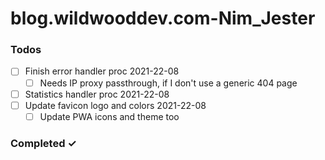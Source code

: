 # blog.wildwooddev.com-Nim_Jester

### Todos
<!-- - [ ] Task title ~3d #type @name yyyy-mm-dd  
  - [ ] Sub-task or description   -->
- [ ] Finish error handler proc 2021-22-08  
  - [ ] Needs IP proxy passthrough, if I don't use a generic 404 page
- [ ] Statistics handler proc 2021-22-08
- [ ] Update favicon logo and colors 2021-22-08
  - [ ] Update PWA icons and theme too

### Completed ✓
<!-- - [x] Completed task title   -->